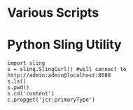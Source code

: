 # Various Scripts

# Python Sling Utility

    import sling
    s = sling.SlingCurl() #will connect to http://admin:admin@localhost:8080
    s.ls()
    s.pwd()
    s.cd('content')
    c.propget('jcr:primaryType')



